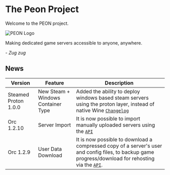 # The Peon Project

Welcome to the PEON project.

![PEON Logo](./images/logo/warcamp_peon.png)

Making dedicated game servers accessible to anyone, anywhere.

*- Zug zug*

## News

| Version | Feature | Description |
| - | - | - |
| Steamed Proton 1.0.0| New Steam + Windows Container Type| Added the ability to deploy windows based steam servers using the proton layer, instead of native Wine [`Changelog`](./development/02_wartable.md#steamed-proton)|
| Orc 1.2.10 | Server Import | It is now possible to import manually uploaded servers using the [`API`](./guides/02_rest_api.md#servers) |
| Orc 1.2.9 | User Data Download | It is now possible to download a compressed copy of a server's user and config files, to backup game progress/download for rehosting via the [`API`](./guides/02_rest_api.md#server). |
